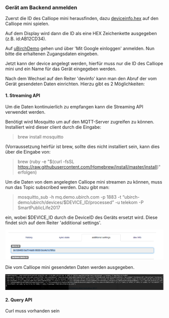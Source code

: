 ### Gerät am Backend anmelden

Zuerst die ID des Calliope mini herausfinden, dazu <a href="https://raw.githubusercontent.com/ubirch/telekom-nbiot-hackathon-2017/master/deviceinfo.hex">deviceinfo.hex</a> auf den Calliope mini spielen. 

Auf dem Display wird dann die ID als eine HEX Zeichenkette ausgegeben (z.B. id:AB12CD34).

Auf <a href="http://ubirch.demo.ubirch.com">uBirchDemo</a> gehen und über 'Mit Google einloggen' anmelden.
Nun bitte die erhaltenen Zugangsdaten eingeben.

Jetzt kann der device angelegt werden, hierfür muss nur die ID des Calliope mini und ein Name für das Gerät eingegeben werden.

Nach dem Wechsel auf den Reiter 'devinfo' kann man den Abruf der vom Gerät gesendeten Daten einrichten.
Hierzu gibt es 2 Möglichkeiten:
#### 1. Streaming API
Um die Daten kontinuierlich zu empfangen kann die Streaming API verwendet werden.

Benötigt wird Mosquitto um auf den MQTT-Server zugreifen zu können.
Installiert wird dieser client durch die Eingabe:
>brew install mosquitto

(Vorraussetzung heirfür ist brew, sollte dies nicht installiert sein, kann dies über die Eingabe von:
>brew (ruby -e "$(curl -fsSL https://raw.githubusercontent.com/Homebrew/install/master/install)"
erfolgen)

Um die Daten von dem angelegten Calliope mini streamen zu können, muss nun das Topic subscribed werden. Dazu gibt man: 
>mosquitto_sub -h mq.demo.ubirch.com -p 1883 -t “ubirch-demo/ubirch/devices/$DEVICE_ID/processed” -u telekom -P SmartPublicLife2017

ein, wobei $DEVICE_ID durch die DeviceID des Geräts ersetzt wird. Diese findet sich auf dem Reiter 'additional settings'.

![DeviceID](files/show-deviceid.png)

Die vom Calliope mini gesendeten Daten werden ausgegeben.

![Streaming_Result](files/streaming-result.png)


#### 2. Query API
Curl muss vorhanden sein
